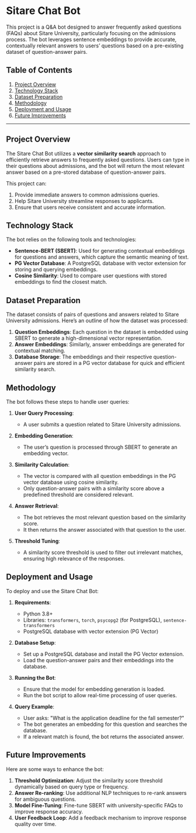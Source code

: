 # Sitare Chat Bot

This project is a Q&A bot designed to answer frequently asked questions (FAQs) about Sitare University, particularly focusing on the admissions process. The bot leverages sentence embeddings to provide accurate, contextually relevant answers to users’ questions based on a pre-existing dataset of question-answer pairs.

## Table of Contents
1. [Project Overview](#project-overview)
2. [Technology Stack](#technology-stack)
3. [Dataset Preparation](#dataset-preparation)
4. [Methodology](#methodology)
5. [Deployment and Usage](#deployment-and-usage)
6. [Future Improvements](#future-improvements)

---

## Project Overview
The Sitare Chat Bot utilizes a **vector similarity search** approach to efficiently retrieve answers to frequently asked questions. Users can type in their questions about admissions, and the bot will return the most relevant answer based on a pre-stored database of question-answer pairs. 

This project can:
1. Provide immediate answers to common admissions queries.
2. Help Sitare University streamline responses to applicants.
3. Ensure that users receive consistent and accurate information.

## Technology Stack
The bot relies on the following tools and technologies:
- **Sentence-BERT (SBERT)**: Used for generating contextual embeddings for questions and answers, which capture the semantic meaning of text.
- **PG Vector Database**: A PostgreSQL database with vector extension for storing and querying embeddings.
- **Cosine Similarity**: Used to compare user questions with stored embeddings to find the closest match.
  
## Dataset Preparation
The dataset consists of pairs of questions and answers related to Sitare University admissions. Here’s an outline of how the dataset was processed:
1. **Question Embeddings**: Each question in the dataset is embedded using SBERT to generate a high-dimensional vector representation.
2. **Answer Embeddings**: Similarly, answer embeddings are generated for contextual matching.
3. **Database Storage**: The embeddings and their respective question-answer pairs are stored in a PG vector database for quick and efficient similarity search.

## Methodology
The bot follows these steps to handle user queries:

1. **User Query Processing**:
   - A user submits a question related to Sitare University admissions.
   
2. **Embedding Generation**:
   - The user’s question is processed through SBERT to generate an embedding vector.
   
3. **Similarity Calculation**:
   - The vector is compared with all question embeddings in the PG vector database using cosine similarity.
   - Only question-answer pairs with a similarity score above a predefined threshold are considered relevant.
   
4. **Answer Retrieval**:
   - The bot retrieves the most relevant question based on the similarity score.
   - It then returns the answer associated with that question to the user.

5. **Threshold Tuning**:
   - A similarity score threshold is used to filter out irrelevant matches, ensuring high relevance of the responses.

## Deployment and Usage
To deploy and use the Sitare Chat Bot:

1. **Requirements**:
   - Python 3.8+
   - Libraries: `transformers`, `torch`, `psycopg2` (for PostgreSQL), `sentence-transformers`
   - PostgreSQL database with vector extension (PG Vector)
   
2. **Database Setup**:
   - Set up a PostgreSQL database and install the PG Vector extension.
   - Load the question-answer pairs and their embeddings into the database.

3. **Running the Bot**:
   - Ensure that the model for embedding generation is loaded.
   - Run the bot script to allow real-time processing of user queries.

4. **Query Example**:
   - User asks: "What is the application deadline for the fall semester?"
   - The bot generates an embedding for this question and searches the database.
   - If a relevant match is found, the bot returns the associated answer.

## Future Improvements
Here are some ways to enhance the bot:

1. **Threshold Optimization**: Adjust the similarity score threshold dynamically based on query type or frequency.
2. **Answer Re-ranking**: Use additional NLP techniques to re-rank answers for ambiguous questions.
3. **Model Fine-Tuning**: Fine-tune SBERT with university-specific FAQs to improve response accuracy.
4. **User Feedback Loop**: Add a feedback mechanism to improve response quality over time.
